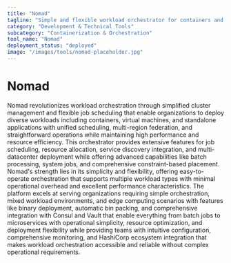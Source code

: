 ```yaml
---
title: "Nomad"
tagline: "Simple and flexible workload orchestrator for containers and applications"
category: "Development & Technical Tools"
subcategory: "Containerization & Orchestration"
tool_name: "Nomad"
deployment_status: "deployed"
image: "/images/tools/nomad-placeholder.jpg"
---
```


# Nomad

Nomad revolutionizes workload orchestration through simplified cluster management and flexible job scheduling that enable organizations to deploy diverse workloads including containers, virtual machines, and standalone applications with unified scheduling, multi-region federation, and straightforward operations while maintaining high performance and resource efficiency. This orchestrator provides extensive features for job scheduling, resource allocation, service discovery integration, and multi-datacenter deployment while offering advanced capabilities like batch processing, system jobs, and comprehensive constraint-based placement. Nomad's strength lies in its simplicity and flexibility, offering easy-to-operate orchestration that supports multiple workload types with minimal operational overhead and excellent performance characteristics. The platform excels at serving organizations requiring simple orchestration, mixed workload environments, and edge computing scenarios with features like binary deployment, automatic bin packing, and comprehensive integration with Consul and Vault that enable everything from batch jobs to microservices with operational simplicity, resource optimization, and deployment flexibility while providing teams with intuitive configuration, comprehensive monitoring, and HashiCorp ecosystem integration that makes workload orchestration accessible and reliable without complex operational requirements.